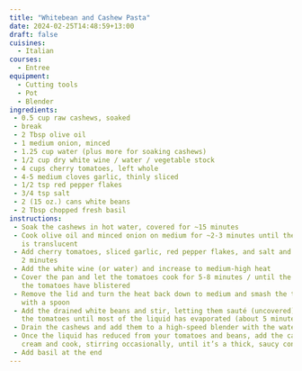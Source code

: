 ```yaml
---
title: "Whitebean and Cashew Pasta"
date: 2024-02-25T14:48:59+13:00
draft: false
cuisines:
  - Italian
courses:
  - Entree
equipment:
  - Cutting tools
  - Pot
  - Blender
ingredients:
 - 0.5 cup raw cashews, soaked
 - break
 - 2 Tbsp olive oil
 - 1 medium onion, minced
 - 1.25 cup water (plus more for soaking cashews)
 - 1/2 cup dry white wine / water / vegetable stock
 - 4 cups cherry tomatoes, left whole
 - 4-5 medium cloves garlic, thinly sliced
 - 1/2 tsp red pepper flakes
 - 3/4 tsp salt
 - 2 (15 oz.) cans white beans
 - 2 Tbsp chopped fresh basil
instructions:
 - Soak the cashews in hot water, covered for ~15 minutes
 - Cook olive oil and minced onion on medium for ~2-3 minutes until the onion
   is translucent
 - Add cherry tomatoes, sliced garlic, red pepper flakes, and salt and cook for
   2 minutes
 - Add the white wine (or water) and increase to medium-high heat
 - Cover the pan and let the tomatoes cook for 5-8 minutes / until the skins on
   the tomatoes have blistered
 - Remove the lid and turn the heat back down to medium and smash the tomatoes
   with a spoon
 - Add the drained white beans and stir, letting them sauté (uncovered) with
   the tomatoes until most of the liquid has evaporated (about 5 minutes)
 - Drain the cashews and add them to a high-speed blender with the water
 - Once the liquid has reduced from your tomatoes and beans, add the cashew
   cream and cook, stirring occasionally, until it’s a thick, saucy consistency
 - Add basil at the end
---
```

